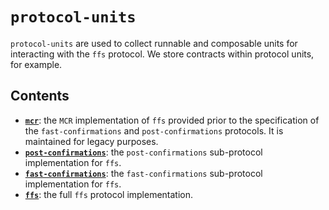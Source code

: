 # `protocol-units`
`protocol-units` are used to collect runnable and composable units for interacting with the `ffs` protocol. We store contracts within protocol units, for example. 

## Contents
- **[`mcr`](./mcr/)**: the `MCR` implementation of `ffs` provided prior to the specification of the `fast-confirmations` and `post-confirmations` protocols. It is maintained for legacy purposes.
- **[`post-confirmations`](./post-confirmations/)**: the `post-confirmations` sub-protocol implementation for `ffs`. 
- **[`fast-confirmations`](./fast-confirmations/)**: the `fast-confirmations` sub-protocol implementation for `ffs`.
- **[`ffs`](./ffs/)**: the full `ffs` protocol implementation.